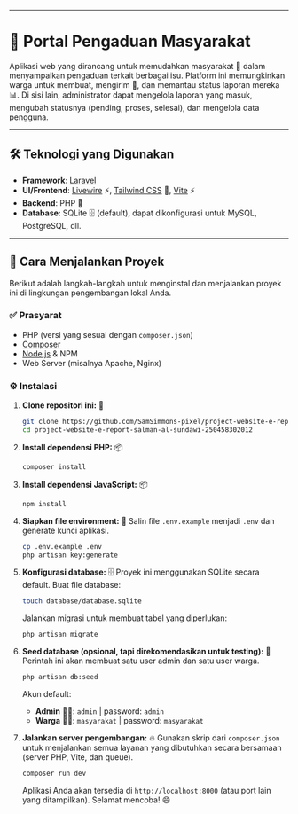 -----

# 📢 Portal Pengaduan Masyarakat

Aplikasi web yang dirancang untuk memudahkan masyarakat 👥 dalam menyampaikan pengaduan terkait berbagai isu. Platform ini memungkinkan warga untuk membuat, mengirim 📨, dan memantau status laporan mereka 📊. Di sisi lain, administrator dapat mengelola laporan yang masuk, mengubah statusnya (pending, proses, selesai), dan mengelola data pengguna.

-----

## 🛠️ Teknologi yang Digunakan

  - **Framework**: [Laravel](https://laravel.com/)
  - **UI/Frontend**: [Livewire](https://livewire.laravel.com/) ⚡, [Tailwind CSS](https://tailwindcss.com/) 💨, [Vite](https://vitejs.dev/) ⚡
  - **Backend**: PHP 🐘
  - **Database**: SQLite 🗄️ (default), dapat dikonfigurasi untuk MySQL, PostgreSQL, dll.

-----

## 🚀 Cara Menjalankan Proyek

Berikut adalah langkah-langkah untuk menginstal dan menjalankan proyek ini di lingkungan pengembangan lokal Anda.

### ✅ Prasyarat

  - PHP (versi yang sesuai dengan `composer.json`)
  - [Composer](https://getcomposer.org/)
  - [Node.js](https://nodejs.org/) & NPM
  - Web Server (misalnya Apache, Nginx)

### ⚙️ Instalasi

1.  **Clone repositori ini:** 📂

    ```bash
    git clone https://github.com/SamSimmons-pixel/project-website-e-report-salman-al-sundawi-250458302012.git
    cd project-website-e-report-salman-al-sundawi-250458302012
    ```

2.  **Install dependensi PHP:** 📦

    ```bash
    composer install
    ```

3.  **Install dependensi JavaScript:** 📦

    ```bash
    npm install
    ```

4.  **Siapkan file environment:** 🔑
    Salin file `.env.example` menjadi `.env` dan generate kunci aplikasi.

    ```bash
    cp .env.example .env
    php artisan key:generate
    ```

5.  **Konfigurasi database:** 🗄️
    Proyek ini menggunakan SQLite secara default. Buat file database:

    ```bash
    touch database/database.sqlite
    ```

    Jalankan migrasi untuk membuat tabel yang diperlukan:

    ```bash
    php artisan migrate
    ```

6.  **Seed database (opsional, tapi direkomendasikan untuk testing):** 🌱
    Perintah ini akan membuat satu user admin dan satu user warga.

    ```bash
    php artisan db:seed
    ```

    Akun default:

      - **Admin** 👨‍💻: `admin` | password: `admin`
      - **Warga** 🙍‍♂️: `masyarakat` | password: `masyarakat`

7.  **Jalankan server pengembangan:** 🔥
    Gunakan skrip dari `composer.json` untuk menjalankan semua layanan yang dibutuhkan secara bersamaan (server PHP, Vite, dan queue).

    ```bash
    composer run dev
    ```

    Aplikasi Anda akan tersedia di `http://localhost:8000` (atau port lain yang ditampilkan). Selamat mencoba\! 😄
